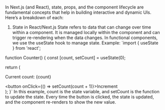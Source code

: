 In Next.js (and React), state, props, and the component lifecycle are fundamental concepts that help in building interactive and dynamic UIs. Here’s a breakdown of each:

1. State in React/Next.js
State refers to data that can change over time within a component.
It is managed locally within the component and can trigger re-rendering when the data changes.
In functional components, we use the useState hook to manage state.
Example:
`import { useState } from 'react';

function Counter() {
  const [count, setCount] = useState(0);

  return (
    <div>
      <p>Current count: {count}</p>
      <button onClick={() => setCount(count + 1)}>Increment</button>
    </div>
  );
}`
In this example, count is the state variable, and setCount is the function to update the state. Every time the button is clicked, the state is updated, and the component re-renders to show the new value.
